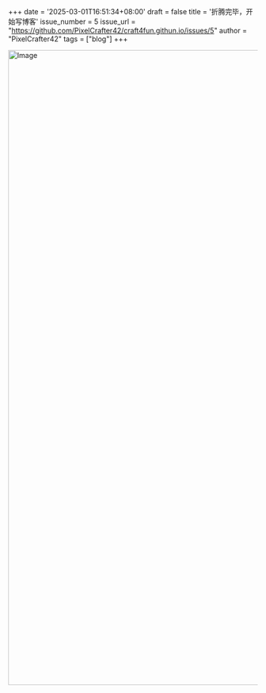 +++
date = '2025-03-01T16:51:34+08:00'
draft = false
title = '折腾完毕，开始写博客'
issue_number = 5
issue_url = "https://github.com/PixelCrafter42/craft4fun.githun.io/issues/5"
author = "PixelCrafter42"
tags = ["blog"]
+++

<img width="1280" alt="Image" src="https://github.com/user-attachments/assets/9b4df152-43c1-422e-89c6-6a372f39c62e" />

